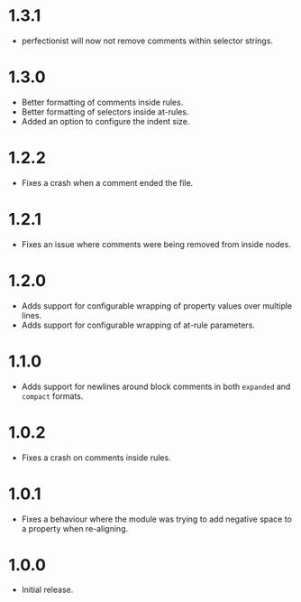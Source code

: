 # 1.3.1

* perfectionist will now not remove comments within selector strings.

# 1.3.0

* Better formatting of comments inside rules.
* Better formatting of selectors inside at-rules.
* Added an option to configure the indent size.

# 1.2.2

* Fixes a crash when a comment ended the file.

# 1.2.1

* Fixes an issue where comments were being removed from inside nodes.

# 1.2.0

* Adds support for configurable wrapping of property values over multiple lines.
* Adds support for configurable wrapping of at-rule parameters.

# 1.1.0

* Adds support for newlines around block comments in both `expanded` and
  `compact` formats.

# 1.0.2

* Fixes a crash on comments inside rules.

# 1.0.1

* Fixes a behaviour where the module was trying to add negative space to a
  property when re-aligning.

# 1.0.0

* Initial release.
